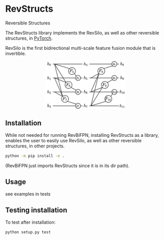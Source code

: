 # RevStructs
Reversible Structures

The RevStructs library implements the RevSilo, as well as other reversible structures, in [PyTorch](https://papers.nips.cc/paper/2019/hash/bdbca288fee7f92f2bfa9f7012727740-Abstract.html).

RevSilo is the first bidirectional multi-scale feature fusion module that is invertible.

<p align = "center"><img src="../figures/revsilo.png" width=50% height=50%></p>

## Installation
While not needed for running RevBiFPN, installing RevStructs as a library, enables the user to easily use RevSilo, as well as other reversible structures, in other projects.

```bash
python -m pip install -e .
```

(RevBiFPN just imports RevStructs since it is in its dir path).

## Usage

see examples in tests

## Testing installation

To test after installation:
```bash
python setup.py test
```
